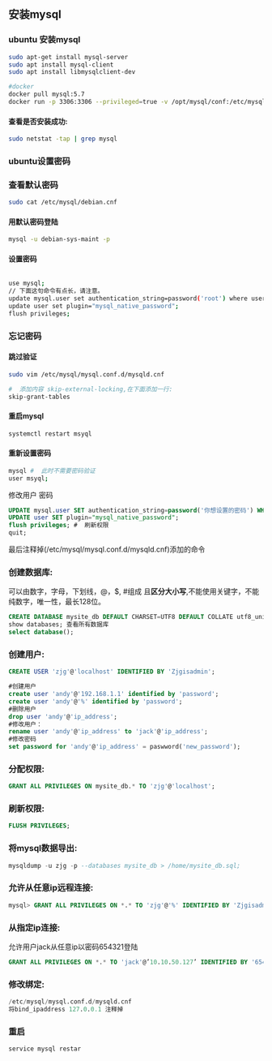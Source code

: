 ## 安装mysql

### ubuntu 安装mysql
```bash
sudo apt-get install mysql-server 
sudo apt install mysql-client 
sudo apt install libmysqlclient-dev

#docker 
docker pull mysql:5.7
docker run -p 3306:3306 --privileged=true -v /opt/mysql/conf:/etc/mysql/conf.d -v /opt/mysql/logs:/logs -v /opt/mysql/data:/var/lib/mysql -e MYSQL_ROOT_PASSWORD=yourpassword -d mysql:5.7
```


#### 查看是否安装成功:
```bash
sudo netstat -tap | grep mysql
```
### ubuntu设置密码

### 查看默认密码
```bash
sudo cat /etc/mysql/debian.cnf
```
#### 用默认密码登陆
```bash
mysql -u debian-sys-maint -p
```
#### 设置密码
```bash

use mysql;
// 下面这句命令有点长，请注意。
update mysql.user set authentication_string=password('root') where user='root' and Host ='localhost';
update user set plugin="mysql_native_password";
flush privileges;
```

### 忘记密码

#### 跳过验证
```bash
sudo vim /etc/mysql/mysql.conf.d/mysqld.cnf

#  添加内容 skip-external-locking,在下面添加一行:
skip-grant-tables
```

#### 重启mysql
```bash
systemctl restart msyql
```

#### 重新设置密码
```bash
mysql #  此时不需要密码验证
user msyql;
```
修改用户 密码
```sql
UPDATE mysql.user SET authentication_string=password('你想设置的密码') WHERE User='root' AND Host ='localhost';
UPDATE user SET plugin="mysql_native_password";
flush privileges; #  刷新权限
quit;
```
最后注释掉(/etc/mysql/mysql.conf.d/mysqld.cnf)添加的命令


### 创建数据库:
可以由数字，字母，下划线，@，$, #组成 且<strong>区分大小写</strong>,不能使用关键字，不能纯数字，唯一性，最长128位。
```sql
CREATE DATABASE mysite_db DEFAULT CHARSET=UTF8 DEFAULT COLLATE utf8_unicode_ci;
show databases; 查看所有数据库
select database();
```


### 创建用户:
```sql
CREATE USER 'zjg'@'localhost' IDENTIFIED BY 'Zjgisadmin';
```

```sql
#创建用户
create user 'andy'@'192.168.1.1' identified by 'password'; 
create user 'andy'@'%' identified by 'password'; 
#删除用户
drop user 'andy'@'ip_address'; 
#修改用户： 
rename user 'andy'@'ip_address' to 'jack'@'ip_address'; 
#修改密码
set password for 'andy'@'ip_address' = paswword('new_password'); 
```



### 分配权限:
```sql
GRANT ALL PRIVILEGES ON mysite_db.* TO 'zjg'@'localhost';
```

### 刷新权限:
```sql
FLUSH PRIVILEGES;
```

### 将mysql数据导出:
```sql
mysqldump -u zjg -p --databases mysite_db > /home/mysite_db.sql;
```

### 允许从任意ip远程连接:
```sql
mysql> GRANT ALL PRIVILEGES ON *.* TO 'zjg'@'%' IDENTIFIED BY 'Zjgisadmin' WITH GRANT OPTION;
```

### 从指定ip连接:
允许用户jack从任意ip以密码654321登陆
```sql
GRANT ALL PRIVILEGES ON *.* TO 'jack'@’10.10.50.127’ IDENTIFIED BY '654321' WITH GRANT OPTION;
```
### 修改绑定:
```sql
/etc/mysql/mysql.conf.d/mysqld.cnf
将bind_ipaddress 127.0.0.1 注释掉
```
### 重启
```bash
service mysql restar
```

